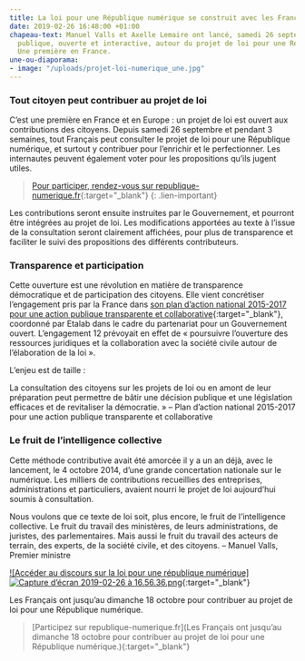 ```yaml
---
title: La loi pour une République numérique se construit avec les Français
date: 2019-02-26 16:48:00 +01:00
chapeau-text: Manuel Valls et Axelle Lemaire ont lancé, samedi 26 septembre, la consultation
  publique, ouverte et interactive, autour du projet de loi pour une République numérique.
  Une première en France.
une-ou-diaporama:
- image: "/uploads/projet-loi-numerique_une.jpg"
---
```


### Tout citoyen peut contribuer au projet de loi

C’est une première en France et en Europe : un projet de loi est ouvert aux contributions des citoyens. Depuis samedi 26 septembre et pendant 3 semaines, tout Français peut consulter le projet de loi pour une République numérique, et surtout y contribuer pour l’enrichir et le perfectionner. Les internautes peuvent également voter pour les propositions qu’ils jugent utiles.

> [Pour participer, rendez-vous sur republique-numerique.fr](https://www.republique-numerique.fr/){:target="_blank"}
{: .lien-important}  

Les contributions seront ensuite instruites par le Gouvernement, et pourront être intégrées au projet de loi. Les modifications apportées au texte à l’issue de la consultation seront clairement affichées, pour plus de transparence et faciliter le suivi des propositions des différents contributeurs.

 

### Transparence et participation

Cette ouverture est une révolution en matière de transparence démocratique et de participation des citoyens. Elle vient concrétiser l’engagement pris par la France dans [son plan d’action national 2015-2017 pour une action publique transparente et collaborative](https://www.modernisation.gouv.fr/home/gouvernement-ouvert-la-france-publie-son-plan-daction-national-ogp){:target="_blank"}, coordonné par Etalab dans le cadre du partenariat pour un Gouvernement ouvert. L’engagement 12 prévoyait en effet de « poursuivre l’ouverture des ressources juridiques et la collaboration avec la société civile autour de l’élaboration de la loi ».

L’enjeu est de taille :


La consultation des citoyens sur les projets de loi ou en amont de leur préparation peut permettre de bâtir une décision publique et une législation efficaces et de revitaliser la démocratie. »
– Plan d’action national 2015-2017 pour une action publique transparente et collaborative

 

### Le fruit de l’intelligence collective

Cette méthode contributive avait été amorcée il y a un an déjà, avec le lancement, le 4 octobre 2014, d’une grande concertation nationale sur le numérique. Les milliers de contributions recueillies des entreprises, administrations et particuliers, avaient nourri le projet de loi aujourd’hui soumis à consultation.


Nous voulons que ce texte de loi soit, plus encore, le fruit de l’intelligence collective. Le fruit du travail des ministères, de leurs administrations, de juristes, des parlementaires. Mais aussi le fruit du travail des acteurs de terrain, des experts, de la société civile, et des citoyens.
–  Manuel Valls, Premier ministre

[![Accéder au discours sur la loi pour une république numérique]![Capture d’écran 2019-02-26 à 16.56.36.png](/uploads/Capture%20d%E2%80%99%C3%A9cran%202019-02-26%20%C3%A0%2016.56.36.png)](https://www.youtube.com/watch?v=8Kl03RedNwg "Accéder au discours sur la loi pour une république numérique"){:target="_blank"}

Les Français ont jusqu’au dimanche 18 octobre pour contribuer au projet de loi pour une République numérique.

> [Participez sur republique-numerique.fr](Les Français ont jusqu’au dimanche 18 octobre pour contribuer au projet de loi pour une République numérique.){:target="_blank"}
 



